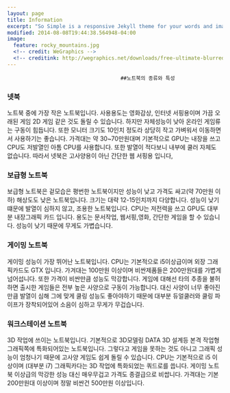 ```yaml
---
layout: page
title: Information
excerpt: "So Simple is a responsive Jekyll theme for your words and images."
modified: 2014-08-08T19:44:38.564948-04:00
image:
  feature: rocky_mountains.jpg
  <!-- credit: WeGraphics -->
  <!-- creditink: http://wegraphics.net/downloads/free-ultimate-blurred-background-pack/ -->
---
```


                                         ##노트북의 종류와 특성


### 넷북

노트북 중에 가장 작은 노트북입니다. 사용용도는 영화감상, 인터넷 서핑용이며 가끔 오래된 게임 2D 게임 같은 것도 돌릴 수 있습니다. 하지만 자체성능이 낮아 온라인 게임류는 구동이 힘듭니다. 또한 모니터 크기도 10인치 정도라 상당히 작고 가벼워서 이동하면서 사용하기는 좋습니다. 가격대는 약 30~70만원대며 기본적으로 GPU는 내장을 쓰고  CPU도 저발열인 아톰 CPU를 사용합니다. 또한 발열이 적다보니 내부에 쿨러 자체도 없습니다. 따라서 넷북은 고사양용이 아닌 간단한 웹 서핑용 입니다,



### 보급형 노트북

보급형 노트북은 겉모습은 평번한 노트북이지만 성능이 낮고 가격도 싸고(약 70만원 이하) 해상도도 낮은 노트북입니다. 크기는 대략 12-15인치까지 다양합니다. 성능이 낮기 떄문에 발열이 심하지 않고, 조용한 노트북입니다. CPU는 저전력을 쓰고 GPU도 대부분 내장그래픽 카드 입니다. 용도는 문서작업, 웹서핑,영화, 간단한 게임을 할 수 있습니다. 성능이 낮기 때문에 무게도 가볍습니다.



### 게이밍 노트북

게이밍 성능이 가장 뛰어난 노트북입니다. CPU는 기본적으로 i5이상급이며 외장 그래픽카드도 GTX 입니다. 가겨대는 100만원 이상이며 비싼제품들은 200만원대를 가볍게 넘어섭니다. 또한 가격이 비싼만큼 성능도 막강합니다. 게임에 대해선 타의 추종을 불허하면 출시한 게임들은 전부 높은 사양으로 구동이 가능합니다. 대신 사양이 너무 좋아진 만큼 발열이 심해 그에 맞게 쿨링 성능도 좋아야하기 때문에 대부분 듀얼쿨러와 쿨링 파이프가 장착되어있어 소음이 심하고 무게가 무겁습니다.


### 워크스테이션 노트북

3D 작업에 쓰이는 노트북입니다. 기본적으로 3D모델링 DATA 3D 설계등 본격 작업형 그래픽쪽에 특화되어있는 노트북입니다. 그렇다고 게임을 못하는 것도 아니고 그래픽 성능이 엄청나기 때문에 고사양 게임도 쉽게 돌릴 수 있습니다. CPU는 기본적으로 i5 이상이며 (대부분 i7) 그래픽카다는 3D 작업에 특화되었는 쿼드로를 씁니다. 게이밍 노트북 이상급의 막강한 성능 대신 매우무겁고 가격도 종결급으로 비쌉니다. 가격대는 기본 200만원대 이상이며 정말 비싼건 500만원 이상입니다.



